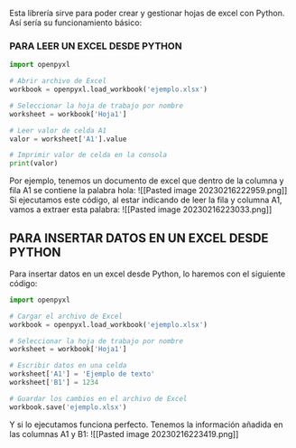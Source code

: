 Esta librería sirve para poder crear y gestionar hojas de excel con Python. Así sería su funcionamiento básico:
### PARA LEER UN EXCEL DESDE PYTHON
```python
import openpyxl

# Abrir archivo de Excel
workbook = openpyxl.load_workbook('ejemplo.xlsx')

# Seleccionar la hoja de trabajo por nombre
worksheet = workbook['Hoja1']

# Leer valor de celda A1
valor = worksheet['A1'].value

# Imprimir valor de celda en la consola
print(valor)
```
Por ejemplo, tenemos un documento de excel que dentro de la columna y fila A1 se contiene la palabra hola:
![[Pasted image 20230216222959.png]]
Si ejecutamos este código, al estar indicando de leer la fila y columna A1, vamos a extraer esta palabra:
![[Pasted image 20230216223033.png]]
## PARA INSERTAR DATOS EN UN EXCEL DESDE PYTHON
Para insertar datos en un excel desde Python, lo haremos con el siguiente código:
```python
import openpyxl

# Cargar el archivo de Excel
workbook = openpyxl.load_workbook('ejemplo.xlsx')

# Seleccionar la hoja de trabajo por nombre
worksheet = workbook['Hoja1']

# Escribir datos en una celda
worksheet['A1'] = 'Ejemplo de texto'
worksheet['B1'] = 1234

# Guardar los cambios en el archivo de Excel
workbook.save('ejemplo.xlsx')
```
Y si lo ejecutamos funciona perfecto. Tenemos la información añadida en las columnas A1 y B1:
![[Pasted image 20230216223419.png]]
